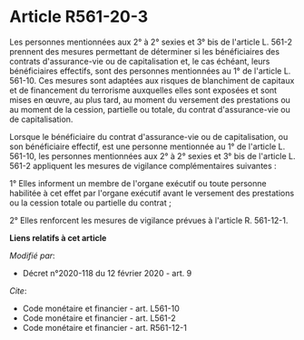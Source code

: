 # Article R561-20-3

Les personnes mentionnées aux 2° à 2° sexies et 3° bis de l'article L. 561-2 prennent des mesures permettant de déterminer si
les bénéficiaires des contrats d'assurance-vie ou de capitalisation et, le cas échéant, leurs bénéficiaires effectifs, sont
des personnes mentionnées au 1° de l'article L. 561-10. Ces mesures sont adaptées aux risques de blanchiment de capitaux et
de financement du terrorisme auxquelles elles sont exposées et sont mises en œuvre, au plus tard, au moment du versement des
prestations ou au moment de la cession, partielle ou totale, du contrat d'assurance-vie ou de capitalisation. 

Lorsque le bénéficiaire du contrat d'assurance-vie ou de capitalisation, ou son bénéficiaire effectif, est une personne
mentionnée au 1° de l'article L. 561-10, les personnes mentionnées aux 2° à 2° sexies et 3° bis de l'article L. 561-2
appliquent les mesures de vigilance complémentaires suivantes : 

1° Elles informent un membre de l'organe exécutif ou toute personne habilitée à cet effet par l'organe exécutif avant le
versement des prestations ou la cession totale ou partielle du contrat ; 

2° Elles renforcent les mesures de vigilance prévues à l'article R. 561-12-1.

**Liens relatifs à cet article**

_Modifié par_:

  - Décret n°2020-118 du 12 février 2020 - art. 9

_Cite_:

  - Code monétaire et financier - art. L561-10
  - Code monétaire et financier - art. L561-2
  - Code monétaire et financier - art. R561-12-1
